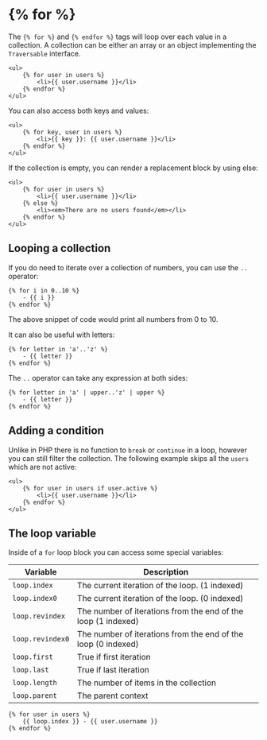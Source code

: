 # {% for %}

The `{% for %}` and `{% endfor %}` tags will loop over each value in a collection. A collection can be either an array or an object implementing the `Traversable` interface.

```twig
<ul>
    {% for user in users %}
        <li>{{ user.username }}</li>
    {% endfor %}
</ul>
```

You can also access both keys and values:

```twig
<ul>
    {% for key, user in users %}
        <li>{{ key }}: {{ user.username }}</li>
    {% endfor %}
</ul>
```

If the collection is empty, you can render a replacement block by using else:

```twig
<ul>
    {% for user in users %}
        <li>{{ user.username }}</li>
    {% else %}
        <li><em>There are no users found</em></li>
    {% endfor %}
</ul>
```

## Looping a collection

If you do need to iterate over a collection of numbers, you can use the `..` operator:

```twig
{% for i in 0..10 %}
    - {{ i }}
{% endfor %}
```

The above snippet of code would print all numbers from 0 to 10.

It can also be useful with letters:

```twig
{% for letter in 'a'..'z' %}
    - {{ letter }}
{% endfor %}
```

The `..` operator can take any expression at both sides:

```twig
{% for letter in 'a' | upper..'z' | upper %}
    - {{ letter }}
{% endfor %}
```

## Adding a condition

Unlike in PHP there is no function to `break` or `continue` in a loop, however you can still filter the collection. The following example skips all the `users` which are not active:

```twig
<ul>
    {% for user in users if user.active %}
        <li>{{ user.username }}</li>
    {% endfor %}
</ul>
```

## The loop variable

Inside of a `for` loop block you can access some special variables:

Variable | Description
------------- | -------------
`loop.index` | The current iteration of the loop. (1 indexed)
`loop.index0` | The current iteration of the loop. (0 indexed)
`loop.revindex` |  The number of iterations from the end of the loop (1 indexed)
`loop.revindex0` | The number of iterations from the end of the loop (0 indexed)
`loop.first` | True if first iteration
`loop.last` |  True if last iteration
`loop.length` | The number of items in the collection
`loop.parent` | The parent context

```twig
{% for user in users %}
    {{ loop.index }} - {{ user.username }}
{% endfor %}
```
